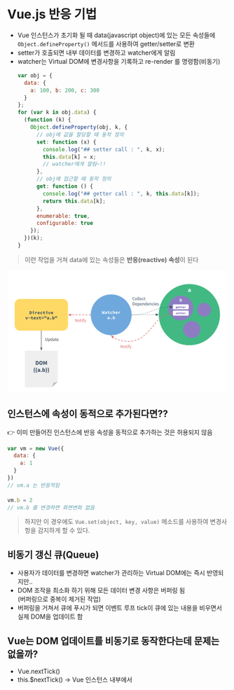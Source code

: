 # Vue.js 반응 기법
- Vue 인스턴스가 초기화 될 때 data(javascript object)에 있는 모든 속성들에  `Object.defineProperty()` 메서드를 사용하여 getter/setter로 변환
- setter가 호출되면 내부 데이터를 변경하고 watcher에게 알림
- watcher는 Virtual DOM에 변경사항을 기록하고 re-render 를 명령함(비동기)
  ```js
  var obj = {
    data: {
      a: 100, b: 200, c: 300
    }
  };
  for (var k in obj.data) {
    (function (k) {
      Object.defineProperty(obj, k, {
        // obj에 값을 할당할 때 동작 정의
        set: function (x) {
          console.log("## setter call : ", k, x);
          this.data[k] = x;
          // watcher에게 알림~!!
        },
        // obj에 접근할 때 동작 정의
        get: function () {
          console.log("## getter call : ", k, this.data[k]); 
          return this.data[k];
        },
        enumerable: true, 
        configurable: true
      });
    })(k);
  }
  ```
> 이런 작업을 거쳐 data에 있는 속성들은 **반응(reactive) 속성**이 된다

<img src="./images/lecture_3/1.png" width="500">

## 인스턴스에 속성이 동적으로 추가된다면??
👉 이미 만들어진 인스턴스에 반응 속성을 동적으로 추가하는 것은 허용되지 않음
```js
var vm = new Vue({
  data: {
    a: 1
  }
})
// vm.a 는 반응적임
 
vm.b = 2
// vm.b 를 변경하면 화면변화 없음
```
> 하지만 이 경우에도 `Vue.set(object, key, value)` 메소드를 사용하여 변경사항을 감지하게 할 수 있다.

## 비동기 갱신 큐(Queue)
- 사용자가 데이터를 변경하면 watcher가 관리하는 Virtual DOM에는 즉시 반영되지만..
- DOM 조작을 최소화 하기 위해 모든 데이터 변경 사항은 버퍼링 됨  
  (버퍼링으로 중복이 제거된 작업)
- 버퍼링을 거쳐서 큐에 푸시가 되면 이벤트 루프 tick이 큐에 있는 내용을 비우면서 실제 DOM을 업데이트 함

## Vue는 DOM 업데이트를 비동기로 동작한다는데 문제는 없을까?
- Vue.nextTick() 
- this.$nextTick() -> Vue 인스턴스 내부에서
